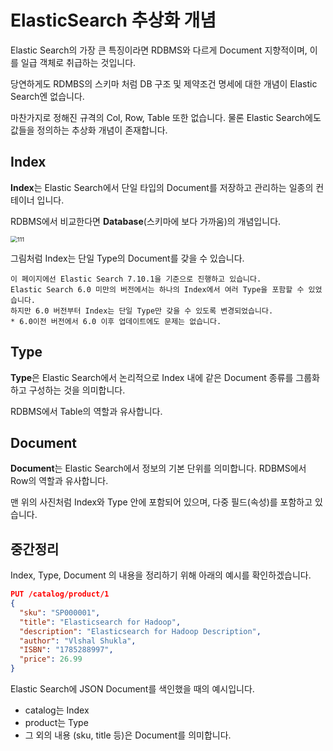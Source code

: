 # ElasticSearch 추상화 개념

Elastic Search의 가장 큰 특징이라면 RDBMS와 다르게 Document 지향적이며, 이를 일급 객체로 취급하는 것입니다.

당연하게도 RDMBS의 스키마 처럼 DB 구조 및 제약조건 명세에 대한 개념이 Elastic Search엔 없습니다.

마찬가지로 정해진 규격의 Col, Row, Table 또한 없습니다. 물론 Elastic Search에도 값들을 정의하는 추상화 개념이 존재합니다.



## Index

**Index**는 Elastic Search에서 단일 타입의 Document를 저장하고 관리하는 일종의 컨테이너 입니다.

RDBMS에서 비교한다면 **Database**(스키마에 보다 가까움)의 개념입니다.

<img src="https://user-images.githubusercontent.com/22608825/103151221-6b552580-47bf-11eb-8a05-6e1b6f1fdf69.png" alt="111" style="zoom:67%;" />



그림처럼 Index는 단일 Type의 Document를 갖을 수 있습니다.

```
이 페이지에선 Elastic Search 7.10.1을 기준으로 진행하고 있습니다.
Elastic Search 6.0 미만의 버전에서는 하나의 Index에서 여러 Type을 포함할 수 있었습니다.
하지만 6.0 버전부터 Index는 단일 Type만 갖을 수 있도록 변경되었습니다. 
* 6.0이전 버전에서 6.0 이후 업데이트에도 문제는 없습니다.
```

  

## Type

**Type**은 Elastic Search에서 논리적으로 Index 내에 같은 Document 종류를 그룹화 하고 구성하는 것을 의미합니다.

RDBMS에서 Table의 역할과 유사합니다. 



## Document

**Document**는 Elastic Search에서 정보의 기본 단위를 의미합니다.  RDBMS에서 Row의 역할과 유사합니다.

맨 위의 사진처럼 Index와 Type 안에 포함되어 있으며, 다중 필드(속성)를 포함하고 있습니다.





## 중간정리

Index, Type, Document 의 내용을 정리하기 위해 아래의 예시를 확인하겠습니다.

```json
PUT /catalog/product/1
{
  "sku": "SP000001",
  "title": "Elasticsearch for Hadoop",
  "description": "Elasticsearch for Hadoop Description",
  "author": "Vlshal Shukla",
  "ISBN": "1785288997",
  "price": 26.99
}
```



Elastic Search에 JSON Document를 색인했을 때의 예시입니다.

- catalog는 Index
- product는 Type
- 그 외의 내용 (sku, title 등)은 Document를 의미합니다.